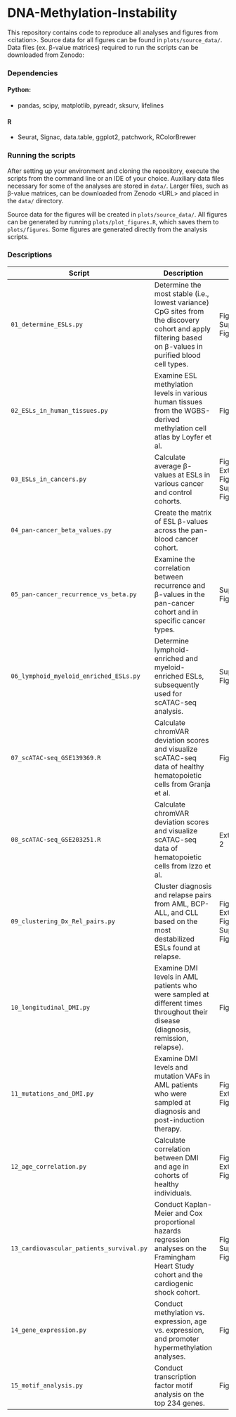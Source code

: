 # DNA-Methylation-Instability
This repository contains code to reproduce all analyses and figures from \<citation\>. Source data for all figures can be found in `plots/source_data/`. Data files (ex. β-value matrices) required to run the scripts can be downloaded from Zenodo:

### Dependencies
#### Python:
- pandas, scipy, matplotlib, pyreadr, sksurv, lifelines
#### R
- Seurat, Signac, data.table, ggplot2, patchwork, RColorBrewer

### Running the scripts
After setting up your environment and cloning the repository, execute the scripts from the command line or an IDE of your choice. Auxiliary data files necessary for some of the analyses are stored in `data/`. Larger files, such as β-value matrices, can be downloaded from Zenodo \<URL\> and placed in the `data/` directory.

Source data for the figures will be created in `plots/source_data/`. All figures can be generated by running `plots/plot_figures.R`, which saves them to `plots/figures`. Some figures are generated directly from the analysis scripts.

### Descriptions

| Script      | Description | Context |
| ----------- | ----------- | ------- |
| `01_determine_ESLs.py` | Determine the most stable (i.e., lowest variance) CpG sites from the discovery cohort and apply filtering based on β-values in purified blood cell types. | Fig. 1a,b, Supplementary Fig. 2 |
| `02_ESLs_in_human_tissues.py` | Examine ESL methylation levels in various human tissues from the WGBS-derived methylation cell atlas by Loyfer et al. | Fig. 1c |
| `03_ESLs_in_cancers.py`   | Calculate average β-values at ESLs in various cancer and control cohorts. | Fig. 2, Extended Data Fig. 1, Supplementary Fig. 3 |
| `04_pan-cancer_beta_values.py` | Create the matrix of ESL β-values across the pan-blood cancer cohort. | |
| `05_pan-cancer_recurrence_vs_beta.py` | Examine the correlation between recurrence and β-values in the pan-cancer cohort and in specific cancer types. | Supplementary Fig. 5 |
| `06_lymphoid_myeloid_enriched_ESLs.py` | Determine lymphoid-enriched and myeloid-enriched ESLs, subsequently used for scATAC-seq analysis. | Supplementary Fig. 4 |
| `07_scATAC-seq_GSE139369.R` | Calculate chromVAR deviation scores and visualize scATAC-seq data of healthy hematopoietic cells from Granja et al. | Fig. 3 |
| `08_scATAC-seq_GSE203251.R` | Calculate chromVAR deviation scores and visualize scATAC-seq data of hematopoietic cells from Izzo et al. | Extended Fig. 2 |
| `09_clustering_Dx_Rel_pairs.py` | Cluster diagnosis and relapse pairs from AML, BCP-ALL, and CLL based on the most destabilized ESLs found at relapse. | Fig. 4a,b,c, Extended Data Fig. 3, Supplementary Fig. 6 |
| `10_longitudinal_DMI.py` | Examine DMI levels in AML patients who were sampled at different times throughout their disease (diagnosis, remission, relapse). | Fig. 4d |
| `11_mutations_and_DMI.py` | Examine DMI levels and mutation VAFs in AML patients who were sampled at diagnosis and post-induction therapy. | Fig. 4e, Extended Data Fig. 4 |
| `12_age_correlation.py` | Calculate correlation between DMI and age in cohorts of healthy individuals. | Fig. 5a, Extended Data Fig. 5 |
| `13_cardiovascular_patients_survival.py` | Conduct Kaplan-Meier and Cox proportional hazards regression analyses on the Framingham Heart Study cohort and the cardiogenic shock cohort. | Fig. 5b-h, Supplementary Fig. 7 |
| `14_gene_expression.py` | Conduct methylation vs. expression, age vs. expression, and promoter hypermethylation analyses. | Fig. 6c,d |
| `15_motif_analysis.py` | Conduct transcription factor motif analysis on the top 234 genes. | Fig. 6e |

